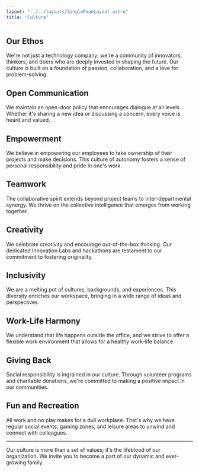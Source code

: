 ```yaml
---
layout: "../../layouts/SinglePageLayout.astro"
title: "Culture"
---
```


## Our Ethos

We're not just a technology company; we're a community of innovators, thinkers, and doers who are deeply invested in shaping the future. Our culture is built on a foundation of passion, collaboration, and a love for problem-solving.

## Open Communication

We maintain an open-door policy that encourages dialogue at all levels. Whether it's sharing a new idea or discussing a concern, every voice is heard and valued.

## Empowerment

We believe in empowering our employees to take ownership of their projects and make decisions. This culture of autonomy fosters a sense of personal responsibility and pride in one's work.

## Teamwork

The collaborative spirit extends beyond project teams to inter-departmental synergy. We thrive on the collective intelligence that emerges from working together.

## Creativity

We celebrate creativity and encourage out-of-the-box thinking. Our dedicated Innovation Labs and hackathons are testament to our commitment to fostering originality.

## Inclusivity

We are a melting pot of cultures, backgrounds, and experiences. This diversity enriches our workspace, bringing in a wide range of ideas and perspectives.

## Work-Life Harmony

We understand that life happens outside the office, and we strive to offer a flexible work environment that allows for a healthy work-life balance.

## Giving Back

Social responsibility is ingrained in our culture. Through volunteer programs and charitable donations, we're committed to making a positive impact in our communities.

## Fun and Recreation

All work and no play makes for a dull workplace. That's why we have regular social events, gaming zones, and leisure areas to unwind and connect with colleagues.

---

Our culture is more than a set of values; it's the lifeblood of our organization. We invite you to become a part of our dynamic and ever-growing family.

